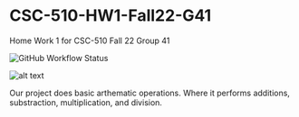 # CSC-510-HW1-Fall22-G41
Home Work 1 for CSC-510 Fall 22 Group 41

![GitHub Workflow Status](https://img.shields.io/github/workflow/status/dwyl/auth_plug/Elixir%20CI?label=build&style=flat-square)


![alt text](https://github.com/vishnuchalla/CSC-510-HW1-Fall22-G41/blob/main/images/softwareEngg.png?raw=true)

Our project does basic arthematic operations. Where it performs additions, substraction, multiplication, and division.
